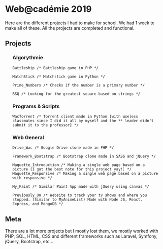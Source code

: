 
# Web@cadémie 2019

Here are the different projects I had to make for school. We had 1 week to make all of these. All the projects are completed and functional. 

## Projects
<ul>
<h3>Algorythmie</h3>
	
	Battleship /* Battleship game in PHP */
	
	MatchStick /* Matchstick game in Python */
	
	Prime_Numbers /* Checks if the number is a primary number */
	
	BSQ /* Looking for the greatest square based on strings */
</ul>
<ul>
<h3>Programs & Scripts</h3>

	WacTorrent /* Torrent client made in Python {with useless classmates since I did it all by myself and the ** leader didn't submit it to the professor} */
</ul>

<ul>
<h3>Web General</h3>

	Drive_Wac /* Google Drive clone made in PHP */
	
	Framework_Bootstrap /* Bootstrap clone made in SASS and jQuery */
	
	Maquette_Introduction /* Making a single web page based on a picture (I got the best note for this project yay!) */
	Maquette_Responsive /* Making a single web page based on a picture with responsive */
	
	My_Paint /* Similar Paint App made with jQuery using canvas */
	
	Previously_On /* Website to track your tv shows and where you stopped. (Similar to MyAnimeList) Made with Node JS, React, Express, and MongoDB */
</ul>


## Meta

There are a lot more projects but I mostly lost them, we mostly worked with PHP, SQL, HTML, CSS and different frameworks such as Laravel, Symfony, jQuery, Bootstrap, etc...
